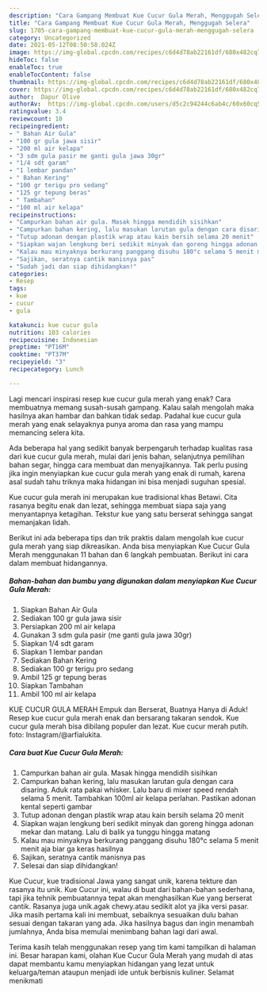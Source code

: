 ```yaml
---
description: "Cara Gampang Membuat Kue Cucur Gula Merah, Menggugah Selera"
title: "Cara Gampang Membuat Kue Cucur Gula Merah, Menggugah Selera"
slug: 1705-cara-gampang-membuat-kue-cucur-gula-merah-menggugah-selera
category: Uncategorized
date: 2021-05-12T08:50:58.024Z
image: https://img-global.cpcdn.com/recipes/c6d4d78ab22161df/680x482cq70/kue-cucur-gula-merah-foto-resep-utama.jpg
hideToc: false
enableToc: true
enableTocContent: false
thumbnail: https://img-global.cpcdn.com/recipes/c6d4d78ab22161df/680x482cq70/kue-cucur-gula-merah-foto-resep-utama.jpg
cover: https://img-global.cpcdn.com/recipes/c6d4d78ab22161df/680x482cq70/kue-cucur-gula-merah-foto-resep-utama.jpg
author:  Dapur Olive
authorAv:  https://img-global.cpcdn.com/users/d5c2c94244c6ab4c/60x60cq50/avatar.jpg
ratingvalue: 3.4
reviewcount: 10
recipeingredient:
- " Bahan Air Gula"
- "100 gr gula jawa sisir"
- "200 ml air kelapa"
- "3 sdm gula pasir me ganti gula jawa 30gr"
- "1/4 sdt garam"
- "1 lembar pandan"
- " Bahan Kering"
- "100 gr terigu pro sedang"
- "125 gr tepung beras"
- " Tambahan"
- "100 ml air kelapa"
recipeinstructions:
- "Campurkan bahan air gula. Masak hingga mendidih sisihkan"
- "Campurkan bahan kering, lalu masukan larutan gula dengan cara disaring. Aduk rata pakai whisker. Lalu baru di mixer speed rendah selama 5 menit. Tambahkan 100ml air kelapa perlahan. Pastikan adonan kental seperti gambar"
- "Tutup adonan dengan plastik wrap atau kain bersih selama 20 menit"
- "Siapkan wajan lengkung beri sedikit minyak dan goreng hingga adonan mekar dan matang. Lalu di balik ya tunggu hingga matang"
- "Kalau mau minyaknya berkurang panggang disuhu 180°c selama 5 menit menit aja biar ga keras hasilnya"
- "Sajikan, seratnya cantik manisnya pas"
- "Sudah jadi dan siap dihidangkan!"
categories:
- Resep
tags:
- kue
- cucur
- gula

katakunci: kue cucur gula 
nutrition: 103 calories
recipecuisine: Indonesian
preptime: "PT16M"
cooktime: "PT37M"
recipeyield: "3"
recipecategory: Lunch

---
```



Lagi mencari inspirasi resep kue cucur gula merah yang enak? Cara membuatnya memang susah-susah gampang. Kalau salah mengolah maka hasilnya akan hambar dan bahkan tidak sedap. Padahal kue cucur gula merah yang enak selayaknya punya aroma dan rasa yang mampu memancing selera kita.


Ada beberapa hal yang sedikit banyak berpengaruh terhadap kualitas rasa dari kue cucur gula merah, mulai dari jenis bahan, selanjutnya pemilihan bahan segar, hingga cara membuat dan menyajikannya. Tak perlu pusing jika ingin menyiapkan kue cucur gula merah yang enak di rumah, karena asal sudah tahu triknya maka hidangan ini bisa menjadi suguhan spesial.

Kue cucur gula merah ini merupakan kue tradisional khas Betawi. Cita rasanya begitu enak dan lezat, sehingga membuat siapa saja yang menyantapnya ketagihan. Tekstur kue yang satu berserat sehingga sangat memanjakan lidah.


Berikut ini ada beberapa tips dan trik praktis dalam mengolah kue cucur gula merah yang siap dikreasikan. Anda bisa menyiapkan Kue Cucur Gula Merah menggunakan 11 bahan dan 6 langkah pembuatan. Berikut ini cara dalam membuat hidangannya.

<!--inarticleads1-->

##### Bahan-bahan dan bumbu yang digunakan dalam menyiapkan Kue Cucur Gula Merah:

1. Siapkan  Bahan Air Gula
1. Sediakan 100 gr gula jawa sisir
1. Persiapkan 200 ml air kelapa
1. Gunakan 3 sdm gula pasir (me ganti gula jawa 30gr)
1. Siapkan 1/4 sdt garam
1. Siapkan 1 lembar pandan
1. Sediakan  Bahan Kering
1. Sediakan 100 gr terigu pro sedang
1. Ambil 125 gr tepung beras
1. Siapkan  Tambahan
1. Ambil 100 ml air kelapa


KUE CUCUR GULA MERAH Empuk dan Berserat, Buatnya Hanya di Aduk! Resep kue cucur gula merah enak dan bersarang takaran sendok. Kue cucur gula merah bisa dibilang populer dan lezat. Kue cucur merah putih. foto: Instagram/@arfialukita. 

<!--inarticleads2-->

##### Cara buat Kue Cucur Gula Merah:

1. Campurkan bahan air gula. Masak hingga mendidih sisihkan
1. Campurkan bahan kering, lalu masukan larutan gula dengan cara disaring. Aduk rata pakai whisker. Lalu baru di mixer speed rendah selama 5 menit. Tambahkan 100ml air kelapa perlahan. Pastikan adonan kental seperti gambar
1. Tutup adonan dengan plastik wrap atau kain bersih selama 20 menit
1. Siapkan wajan lengkung beri sedikit minyak dan goreng hingga adonan mekar dan matang. Lalu di balik ya tunggu hingga matang
1. Kalau mau minyaknya berkurang panggang disuhu 180°c selama 5 menit menit aja biar ga keras hasilnya
1. Sajikan, seratnya cantik manisnya pas
1. Selesai dan siap dihidangkan!

Kue Cucur, kue tradisional Jawa yang sangat unik, karena tekture dan rasanya itu unik. Kue Cucur ini, walau di buat dari bahan-bahan sederhana, tapi jika tehnik pembuatannya tepat akan menghasilkan Kue yang berserat cantik. Rasanya juga unik.agak chewy.atau sedikit alot ya jika versi pasar. Jika masih pertama kali ini membuat, sebaiknya sesuaikan dulu bahan sesuai dengan takaran yang ada. Jika hasilnya bagus dan ingin menambah jumlahnya, Anda bisa memulai menimbang bahan lagi dari awal. 

Terima kasih telah menggunakan resep yang tim kami tampilkan di halaman ini. Besar harapan kami, olahan Kue Cucur Gula Merah yang mudah di atas dapat membantu kamu menyiapkan hidangan yang lezat untuk keluarga/teman ataupun menjadi ide untuk berbisnis kuliner. Selamat menikmati
